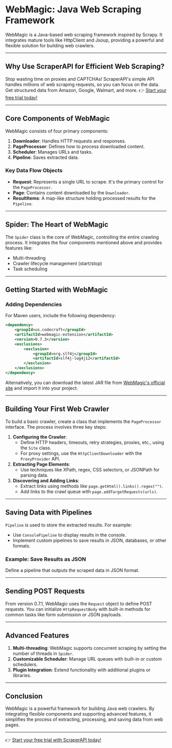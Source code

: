 
# WebMagic: Java Web Scraping Framework

WebMagic is a Java-based web scraping framework inspired by Scrapy. It integrates mature tools like HttpClient and Jsoup, providing a powerful and flexible solution for building web crawlers.

---

## Why Use ScraperAPI for Efficient Web Scraping?

Stop wasting time on proxies and CAPTCHAs! ScraperAPI's simple API handles millions of web scraping requests, so you can focus on the data. Get structured data from Amazon, Google, Walmart, and more. 👉 [Start your free trial today!](https://bit.ly/Scraperapi)

---

## Core Components of WebMagic

WebMagic consists of four primary components:
1. **Downloader**: Handles HTTP requests and responses.
2. **PageProcessor**: Defines how to process downloaded content.
3. **Scheduler**: Manages URLs and tasks.
4. **Pipeline**: Saves extracted data.

### Key Data Flow Objects
- **Request**: Represents a single URL to scrape. It's the primary control for the `PageProcessor`.
- **Page**: Contains content downloaded by the `Downloader`.
- **ResultItems**: A map-like structure holding processed results for the `Pipeline`.

---

## Spider: The Heart of WebMagic

The `Spider` class is the core of WebMagic, controlling the entire crawling process. It integrates the four components mentioned above and provides features like:
- Multi-threading
- Crawler lifecycle management (start/stop)
- Task scheduling

---

## Getting Started with WebMagic

### Adding Dependencies
For Maven users, include the following dependency:

```xml
<dependency>
    <groupId>us.codecraft</groupId>
    <artifactId>webmagic-extension</artifactId>
    <version>0.7.3</version>
    <exclusions>
        <exclusion>
            <groupId>org.slf4j</groupId>
            <artifactId>slf4j-log4j12</artifactId>
        </exclusion>
    </exclusions>
</dependency>
```

Alternatively, you can download the latest JAR file from [WebMagic's official site](http://webmagic.io) and import it into your project.

---

## Building Your First Web Crawler

To build a basic crawler, create a class that implements the `PageProcessor` interface. The process involves three key steps:
1. **Configuring the Crawler**:
   - Define HTTP headers, timeouts, retry strategies, proxies, etc., using the `Site` class.
   - For proxy settings, use the `HttpClientDownloader` with the `ProxyProvider` API.
2. **Extracting Page Elements**:
   - Use techniques like XPath, regex, CSS selectors, or JSONPath for parsing data.
3. **Discovering and Adding Links**:
   - Extract links using methods like `page.getHtml().links().regex("")`.
   - Add links to the crawl queue with `page.addTargetRequests(urls)`.

---

## Saving Data with Pipelines

`Pipeline` is used to store the extracted results. For example:
- Use `ConsolePipeline` to display results in the console.
- Implement custom pipelines to save results in JSON, databases, or other formats.

### Example: Save Results as JSON
Define a pipeline that outputs the scraped data in JSON format.

---

## Sending POST Requests

From version 0.7.1, WebMagic uses the `Request` object to define POST requests. You can initialize `HttpRequestBody` with built-in methods for common tasks like form submission or JSON payloads.

---

## Advanced Features

1. **Multi-threading**: WebMagic supports concurrent scraping by setting the number of threads in `Spider`.
2. **Customizable Scheduler**: Manage URL queues with built-in or custom schedulers.
3. **Plugin Integration**: Extend functionality with additional plugins or libraries.

---

## Conclusion

WebMagic is a powerful framework for building Java web crawlers. By integrating flexible components and supporting advanced features, it simplifies the process of extracting, processing, and saving data from web pages.

---
👉 [Start your free trial with ScraperAPI today!](https://bit.ly/Scraperapi)
